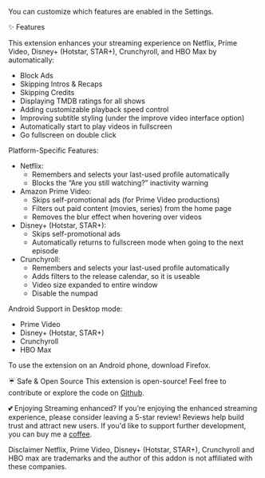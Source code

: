 You can customize which features are enabled in the Settings.

✨ Features

This extension enhances your streaming experience on Netflix, Prime Video, Disney+ (Hotstar, STAR+), Crunchyroll, and HBO Max by automatically:
<ul>
  <li>Block Ads</li>
  <li>Skipping Intros & Recaps</li>
  <li>Skipping Credits</li>
  <li>Displaying TMDB ratings for all shows</li>
  <li>Adding customizable playback speed control</li>
  <li>Improving subtitle styling (under the improve video interface option)</li>
  <li>Automatically start to play videos in fullscreen</li>
  <li>Go fullscreen on double click</li>
</ul>

Platform-Specific Features:
<ul>
<li>Netflix:
  <ul>
    <li>Remembers and selects your last-used profile automatically</li>
    <li>Blocks the “Are you still watching?” inactivity warning</li>
  </ul>
</li>
<li>Amazon Prime Video:
  <ul>
    <li>Skips self-promotional ads (for Prime Video productions)</li>
    <li>Filters out paid content (movies, series) from the home page</li>
    <li>Removes the blur effect when hovering over videos</li>
  </ul>
</li>
<li>Disney+ (Hotstar, STAR+):
  <ul>
    <li>Skips self-promotional ads</li>
    <li>Automatically returns to fullscreen mode when going to the next episode</li>
  </ul>
</li>
<li>Crunchyroll:
  <ul>
    <li>Remembers and selects your last-used profile automatically</li>
    <li>Adds filters to the release calendar, so it is useable</li>
    <li>Video size expanded to entire window</li>
    <li>Disable the numpad</li>
  </ul>
</li>
</ul>

Android Support in Desktop mode:
<ul>
  <li>Prime Video</li>
  <li>Disney+ (Hotstar, STAR+)</li>
  <li>Crunchyroll</li>
  <li>HBO Max</li>
</ul>
To use the extension on an Android phone, download Firefox.

☔ Safe & Open Source
This extension is open-source! Feel free to contribute or explore the code on <a href="https://github.com/Dreamlinerm/Netflix-Prime-Auto-Skip" target="_blank">Github</a>.

💕 Enjoying Streaming enhanced?
If you’re enjoying the enhanced streaming experience, please consider leaving a 5-star review! Reviews help build trust and attract new users.
If you'd like to support further development, you can buy me a <a href="https://github.com/sponsors/Dreamlinerm" target="_blank">coffee</a>.

Disclaimer
Netflix, Prime Video, Disney+ (Hotstar, STAR+), Crunchyroll and HBO max are trademarks and the author of this addon is not affiliated with these companies.